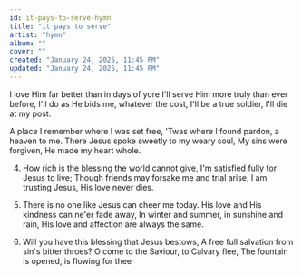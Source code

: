 ```yaml
---
id: it-pays-to-serve-hymn
title: "it pays to serve"
artist: "hymn"
album: ""
cover: ""
created: "January 24, 2025, 11:45 PM"
updated: "January 24, 2025, 11:45 PM"
---
```


I love Him far better than in days of yore
   I'll serve Him more truly than ever before,
   I'll do as He bids me, whatever the cost,
   I'll be a true soldier, I'll die at my post.
 

A place I remember where I was set free,
   'Twas where I found pardon, a heaven to me.
   There Jesus spoke sweetly to my weary soul,
   My sins were forgiven, He made my heart whole.

 
4. How rich is the blessing the world cannot give,
   I'm satisfied fully for Jesus to live;
   Though friends may forsake me and trial arise,
   I am trusting Jesus, His love never dies.
 

5. There is no one like Jesus can cheer me today.
   His love and His kindness can ne'er fade away,
   In winter and summer, in sunshine and rain,
   His love and affection are always the same.
 

6. Will you have this blessing that Jesus bestows,
   A free full salvation from sin's bitter throes?
   O come to the Saviour, to Calvary flee,
   The fountain is opened, is flowing for thee
